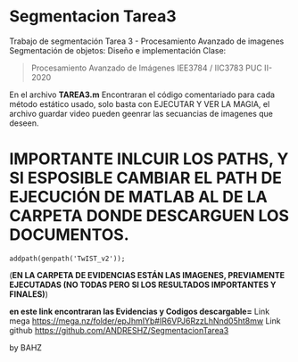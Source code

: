 # Segmentacion Tarea3
Trabajo de segmentación  Tarea 3 - Procesamiento Avanzado de imagenes
Segmentación de objetos: Diseño e implementación 
Clase: 
>Procesamiento Avanzado de Imágenes IEE3784 / IIC3783 PUC II-2020

En el archivo **TAREA3.m** Encontraran el código comentariado para cada método estático usado, solo basta con EJECUTAR Y VER LA MAGIA, el archivo guardar video pueden geenrar las secuancias de imagenes que deseen.

# IMPORTANTE INLCUIR LOS PATHS, Y SI ESPOSIBLE CAMBIAR EL PATH DE EJECUCIÓN DE MATLAB AL DE LA CARPETA DONDE DESCARGUEN LOS DOCUMENTOS.

`addpath(genpath('TwIST_v2'));`

(**EN LA CARPETA DE EVIDENCIAS ESTÁN LAS IMAGENES, PREVIAMENTE EJECUTADAS (NO TODAS PERO SI LOS RESULTADOS IMPORTANTES Y FINALES)**)

**en este link encontraran las Evidencias y Codigos descargable=** Link mega https://mega.nz/folder/epJhmIYb#IR6VPJ6RzzLhNnd05ht8mw 
Link github https://github.com/ANDRESHZ/SegmentacionTarea3  

by BAHZ

